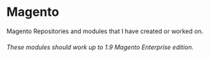 # Magento
Magento Repositories and modules that I have created or worked on.

###### These modules should work up to 1.9 Magento Enterprise edition.
